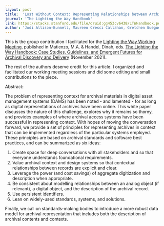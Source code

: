 ```yaml
---
layout: post
title:  'Lost Without Context: Representing Relationships between Archival Materials in the Digital Environment'
journal: 'The Lighting the Way Handbook'
link: https://stacks.stanford.edu/file/druid:gg453cv6438/LTWHandbook.pdf#page=59
author: 'Jodi Allison-Bunnell, Maureen Cresci Callahan, Gretchen Gueguen, John Kunze, Krystyna K. Matusiak, and Gregory Wiedeman'
---
```


This is the group contribution I facilitated for the [Lighting the Way Working Meeting](https://exhibits.stanford.edu/lightingtheway/feature/working-meeting-spring-2021), published in Matienzo, M.A. & Handel, Dinah, eds. [The Lighting the Way Handbook: Case Studies, Guidelines, and Emergent Futures for Archival Discovery and Delivery](https://purl.stanford.edu/gg453cv6438) (November 2021).

The rest of the authors deserve credit for this article. I organized and facilitated our working meeting sessions and did some editing and small contributions to the piece.

Abstract:

The problem of representing context for archival materials in digital asset management
systems (DAMS) has been noted - and lamented - for as long as digital representations of archives have
been online. This white paper discusses the nature of this challenge, explores why it remains so thorny,
and provides examples of where archival access systems have been successful in representing context.
With hopes of moving the conversation forward, we provide a set of principles for representing archives
in context that can be implemented regardless of the particular systems employed. These principles
are based on archival standards and software best practices, and can be summarized as six ideas:

1. Create space for deep conversations with all stakeholders and so that everyone understands
foundational requirements.
2. Value archival context and design systems so that contextual relationships between records are
explicit and clear.
3. Leverage the power (and cost savings) of aggregate digitization and description when
appropriate.
4. Be consistent about modelling relationships between an analog object (if relevant), a digital
object, and the description of the archival record.
5. Use persistent identifiers.
6. Lean on widely-used standards, systems, and solutions.

Finally, we call on standards-making bodies to introduce a more robust data model for archival
representation that includes both the description of archival contents and contexts.